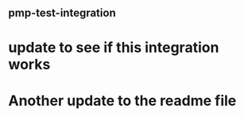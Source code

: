 ## pmp-test-integration

# update to see if this integration works
# Another update to the readme file